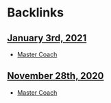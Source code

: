 
# Backlinks
## [January 3rd, 2021](<January 3rd, 2021.md>)
- [Master Coach](<Master Coach.md>)

## [November 28th, 2020](<November 28th, 2020.md>)
- [Master Coach](<Master Coach.md>)

